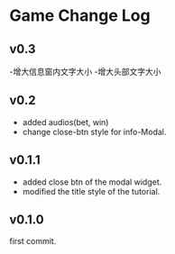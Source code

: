 Game Change Log
==========
## v0.3
-增大信息窗内文字大小
-增大头部文字大小

## v0.2
- added audios(bet, win)
- change close-btn style for info-Modal.

## v0.1.1
- added close btn of the modal widget.
- modified the title style of the tutorial.

## v0.1.0
first commit.